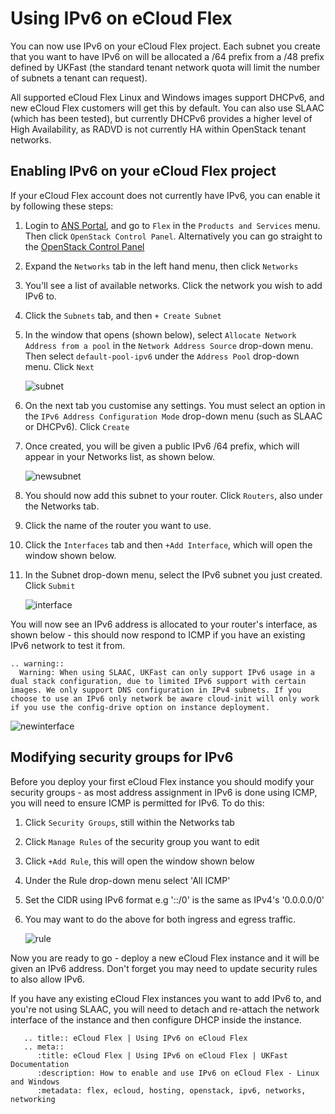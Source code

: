 # Using <nospell>IPv6</nospell> on eCloud Flex

You can now use <nospell>IPv6</nospell> on your eCloud Flex project. Each subnet you create that you want to have <nospell>IPv6</nospell> on will be allocated a /64 prefix from a /48 prefix defined by UKFast (the standard tenant network quota will limit the number of subnets a tenant can request).

All supported eCloud Flex Linux and Windows images support <nospell>DHCPv6</nospell>, and new eCloud Flex customers will get this by default. You can also use SLAAC (which has been tested), but currently <nospell>DHCPv6</nospell> provides a higher level of High Availability, as RADVD is not currently HA within OpenStack tenant networks.

## Enabling <nospell>IPv6</nospell> on your eCloud Flex project

If your eCloud Flex account does not currently have IPv6, you can enable it by following these steps:

1. Login to [ANS Portal](https://portal.ans.co.uk), and go to `Flex` in the `Products and Services` menu.  Then click `OpenStack Control Panel`.  Alternatively you can go straight to the [OpenStack Control Panel](https://api.openstack.ecloud.co.uk)

2. Expand the `Networks` tab in the left hand menu, then click `Networks`

3. You'll see a list of available networks.  Click the network you wish to add <nospell>IPv6</nospell> to.

4. Click the `Subnets` tab, and then `+ Create Subnet`

5. In the window that opens (shown below), select `Allocate Network Address from a pool` in the `Network Address Source` drop-down menu.  Then select `default-pool-ipv6` under the `Address Pool` drop-down menu.  Click `Next`

    ![subnet](../../files/subnet.PNG)

6. On the next tab you customise any settings. You must select an option in the `IPv6 Address Configuration Mode` drop-down menu (such as SLAAC or <nospell>DHCPv6</nospell>).  Click `Create`

7. Once created, you will be given a public <nospell>IPv6</nospell> /64 prefix, which will appear in your Networks list, as shown below.

    ![newsubnet](../../files/newsubnet.PNG)

8. You should now add this subnet to your router.  Click `Routers`, also under the Networks tab.

9. Click the name of the router you want to use.

10. Click the `Interfaces` tab and then `+Add Interface`, which will open the window shown below.

11. In the Subnet drop-down menu, select the <nospell>IPv6</nospell> subnet you just created.  Click `Submit`

    ![interface](../../files/interface.PNG)

You will now see an <nospell>IPv6</nospell> address is allocated to your router's interface, as shown below - this should now respond to ICMP if you have an existing <nospell>IPv6</nospell> network to test it from.

```eval_rst
.. warning::
  Warning: When using SLAAC, UKFast can only support IPv6 usage in a dual stack configuration, due to limited IPv6 support with certain images. We only support DNS configuration in IPv4 subnets. If you choose to use an IPv6 only network be aware cloud-init will only work if you use the config-drive option on instance deployment.
```

![newinterface](../../files/newinterface.PNG)

## Modifying security groups for <nospell>IPv6</nospell>

Before you deploy your first eCloud Flex instance you should modify your security groups - as most address assignment in <nospell>IPv6</nospell> is done using ICMP, you will need to ensure ICMP is permitted for <nospell>IPv6</nospell>.  To do this:

1. Click `Security Groups`, still within the Networks tab
2. Click `Manage Rules` of the security group you want to edit
3. Click `+Add Rule`, this will open the window shown below
4. Under the Rule drop-down menu select 'All ICMP'
5. Set the CIDR using <nospell>IPv6</nospell> format e.g '::/0' is the same as IPv4's '0.0.0.0/0'
6. You may want to do the above for both ingress and egress traffic.

    ![rule](../../files/rule.PNG)

Now you are ready to go - deploy a new eCloud Flex instance and it will be given an <nospell>IPv6</nospell> address.  Don't forget you may need to update security rules to also allow IPv6.

If you have any existing eCloud Flex instances you want to add <nospell>IPv6</nospell> to, and you're not using SLAAC, you will need to detach and re-attach the network interface of the instance and then configure DHCP inside the instance.

```eval_rst
   .. title:: eCloud Flex | Using IPv6 on eCloud Flex
   .. meta::
      :title: eCloud Flex | Using IPv6 on eCloud Flex | UKFast Documentation
      :description: How to enable and use IPv6 on eCloud Flex - Linux and Windows
      :metadata: flex, ecloud, hosting, openstack, ipv6, networks, networking
```
